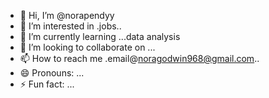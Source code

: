 - 👋 Hi, I’m @norapendyy
- 👀 I’m interested in .jobs..
- 🌱 I’m currently learning ...data analysis
- 💞️ I’m looking to collaborate on ...
- 📫 How to reach me .email@noragodwin968@gmail.com..
- 😄 Pronouns: ...
- ⚡ Fun fact: ...

<!---
norapendyy/norapendyy is a ✨ special ✨ repository because its `README.md` (this file) appears on your GitHub profile.
You can click the Preview link to take a look at your changes.
--->

